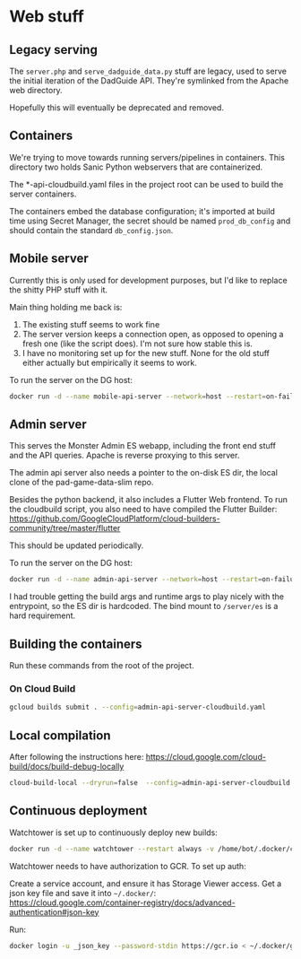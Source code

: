 # Web stuff

## Legacy serving

The `server.php` and `serve_dadguide_data.py` stuff are legacy, used to serve
the initial iteration of the DadGuide API. They're symlinked from the Apache
web directory.

Hopefully this will eventually be deprecated and removed.

## Containers

We're trying to move towards running servers/pipelines in containers. This
directory two holds Sanic Python webservers that are containerized.

The *-api-cloudbuild.yaml files in the project root can be used to build the
server containers.

The containers embed the database configuration; it's imported at build time
using Secret Manager, the secret should be named `prod_db_config` and should
contain the standard `db_config.json`.

## Mobile server

Currently this is only used for development purposes, but I'd like to replace
the shitty PHP stuff with it.

Main thing holding me back is:
1) The existing stuff seems to work fine
2) The server version keeps a connection open, as opposed to opening a fresh
one (like the script does). I'm not sure how stable this is.
3) I have no monitoring set up for the new stuff. None for the old stuff either
actually but empirically it seems to work. 

To run the server on the DG host:

```bash
docker run -d --name mobile-api-server --network=host --restart=on-failure gcr.io/rpad-discord/mobile-api-server:latest
```

## Admin server

This serves the Monster Admin ES webapp, including the front end stuff and the
API queries. Apache is reverse proxying to this server.

The admin api server also needs a pointer to the on-disk ES dir, the local
clone of the pad-game-data-slim repo.

Besides the python backend, it also includes a Flutter Web frontend. To run the
cloudbuild script, you also need to have compiled the Flutter Builder:
https://github.com/GoogleCloudPlatform/cloud-builders-community/tree/master/flutter

This should be updated periodically.

To run the server on the DG host:

```bash
docker run -d --name admin-api-server --network=host --restart=on-failure -v /home/bot/dadguide/pad-game-data:/server/es gcr.io/rpad-discord/admin-api-server:latest
```

I had trouble getting the build args and runtime args to play nicely with the
entrypoint, so the ES dir is hardcoded. The bind mount to `/server/es` is a
hard requirement. 

## Building the containers

Run these commands from the root of the project.

### On Cloud Build

```bash
gcloud builds submit . --config=admin-api-server-cloudbuild.yaml 
```

## Local compilation

After following the instructions here:
https://cloud.google.com/cloud-build/docs/build-debug-locally

```bash
cloud-build-local --dryrun=false  --config=admin-api-server-cloudbuild.yaml  .
```

## Continuous deployment

Watchtower is set up to continuously deploy new builds:

```bash
docker run -d --name watchtower --restart always -v /home/bot/.docker/config.json:/config.json -v /var/run/docker.sock:/var/run/docker.sock v2tec/watchtower -i 30
```

Watchtower needs to have authorization to GCR. To set up auth:

Create a service account, and ensure it has Storage Viewer access. Get a json key file and save it into `~/.docker/`:
https://cloud.google.com/container-registry/docs/advanced-authentication#json-key

Run:
```bash
docker login -u _json_key --password-stdin https://gcr.io < ~/.docker/gcloudauth.json
```
